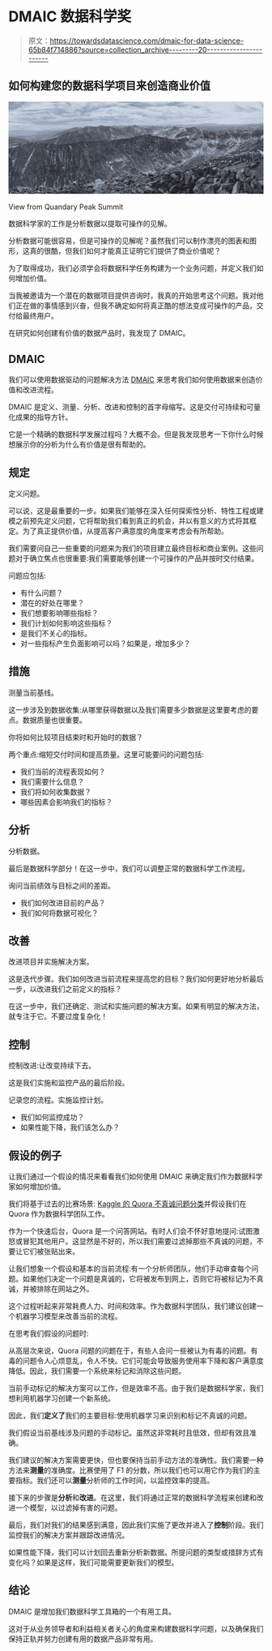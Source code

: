 # DMAIC 数据科学奖

> 原文：<https://towardsdatascience.com/dmaic-for-data-science-65b84f714886?source=collection_archive---------20----------------------->

## 如何构建您的数据科学项目来创造商业价值

![](img/e67177fec9ee96d29f82c0d8ceb8544c.png)

View from Quandary Peak Summit

数据科学家的工作是分析数据以提取可操作的见解。

分析数据可能很容易，但是可操作的见解呢？虽然我们可以制作漂亮的图表和图形，这真的很酷，但我们如何才能真正证明它们提供了商业价值呢？

为了取得成功，我们必须学会将数据科学任务构建为一个业务问题，并定义我们如何增加价值。

当我被邀请为一个潜在的数据项目提供咨询时，我真的开始思考这个问题。我对他们正在做的事情感到兴奋，但我不确定如何将真正酷的想法变成可操作的产品，交付给最终用户。

在研究如何创建有价值的数据产品时，我发现了 DMAIC。

## DMAIC

我们可以使用数据驱动的问题解决方法 [DMAIC](https://en.wikipedia.org/wiki/DMAIC) 来思考我们如何使用数据来创造价值和改进流程。

DMAIC 是定义、测量、分析、改进和控制的首字母缩写。这是交付可持续和可量化成果的指导方针。

它是一个精确的数据科学发展过程吗？大概不会。但是我发现思考一下你什么时候想展示你的分析为什么有价值是很有帮助的。

## 规定

定义问题。

可以说，这是最重要的一步。如果我们能够在深入任何探索性分析、特性工程或建模之前预先定义问题，它将帮助我们看到真正的机会，并以有意义的方式将其框定。为了真正提供价值，从提高客户满意度的角度来考虑会有所帮助。

我们需要问自己一些重要的问题来为我们的项目建立最终目标和商业案例。这些问题对于确立焦点也很重要:我们需要能够创建一个可操作的产品并按时交付结果。

问题应包括:

*   有什么问题？
*   潜在的好处在哪里？
*   我们想要影响哪些指标？
*   我们计划如何影响这些指标？
*   是我们不关心的指标。
*   对一些指标产生负面影响可以吗？如果是，增加多少？

## 措施

测量当前基线。

这一步涉及到数据收集:从哪里获得数据以及我们需要多少数据是这里要考虑的要点。数据质量也很重要。

你将如何比较项目结束时和开始时的数据？

两个重点:缩短交付时间和提高质量。这里可能要问的问题包括:

*   我们当前的流程表现如何？
*   我们需要什么信息？
*   我们将如何收集数据？
*   哪些因素会影响我们的指标？

## 分析

分析数据。

最后是数据科学部分！在这一步中，我们可以调整正常的数据科学工作流程。

询问当前绩效与目标之间的差距。

*   我们如何改进目前的产品？
*   我们如何将数据可视化？

## 改善

改进项目并实施解决方案。

这是迭代步骤。我们如何改进当前流程来提高您的目标？我们如何更好地分析最后一步，以改进我们之前定义的指标？

在这一步中，我们还确定、测试和实施问题的解决方案。如果有明显的解决方法，就专注于它。不要过度复杂化！

## 控制

控制改进:让改变持续下去。

这是我们实施和监控产品的最后阶段。

记录您的流程。实施监控计划。

*   我们如何监控成功？
*   如果性能下降，我们该怎么办？

## 假设的例子

让我们通过一个假设的情况来看看我们如何使用 DMAIC 来确定我们作为数据科学家如何增加价值。

我们将基于过去的比赛场景: [Kaggle 的 Quora 不真诚问题分类](https://www.kaggle.com/c/quora-insincere-questions-classification/overview)并假设我们在 Quora 作为数据科学团队工作。

作为一个快速后台，Quora 是一个问答网站。有时人们会不怀好意地提问:试图激怒或冒犯其他用户。这显然是不好的，所以我们需要过滤掉那些不真诚的问题，不要让它们被张贴出来。

让我们想象一个假设和基本的当前流程:有一个分析师团队，他们手动审查每个问题。如果他们决定一个问题是真诚的，它将被发布到网上，否则它将被标记为不真诚，并被排除在网站之外。

这个过程听起来非常耗费人力、时间和效率。作为数据科学团队，我们建议创建一个机器学习模型来改善当前的流程。

在思考我们假设的问题时:

从高层次来说，Quora 问题的问题在于，有些人会问一些被认为有毒的问题。有毒的问题令人心烦意乱，令人不快。它们可能会导致服务使用率下降和客户满意度降低。因此，我们需要一个系统来标记和消除这些问题。

当前手动标记的解决方案可以工作，但是效率不高。由于我们是数据科学家，我们想利用机器学习创建一个新系统。

因此，我们**定义了**我们的主要目标:使用机器学习来识别和标记不真诚的问题。

我们假设当前基线涉及问题的手动标记。虽然这非常耗时且低效，但却有效且准确。

我们建议的解决方案需要更快，但也要保持当前手动方法的准确性。我们需要一种方法来**测量**的准确度。比赛使用了 F1 的分数，所以我们也可以用它作为我们的主要指标。我们还可以**测量**分析师的工作时间，以监控效率的提高。

接下来的步骤是**分析**和**改进**。在这里，我们将通过正常的数据科学流程来创建和改进一个模型，以过滤掉有害的问题。

最后，我们对我们的结果感到满意，因此我们实施了更改并进入了**控制**阶段。我们监控我们的解决方案并跟踪改进情况。

如果性能下降，我们可以计划回去重新分析新数据。所提问题的类型或措辞方式有变化吗？如果是这样，我们可能需要更新我们的模型。

## 结论

DMAIC 是增加我们数据科学工具箱的一个有用工具。

这对于从业务领导者和利益相关者关心的角度来构建数据科学问题，以及确保我们保持正轨并努力创建有用的数据产品非常有用。